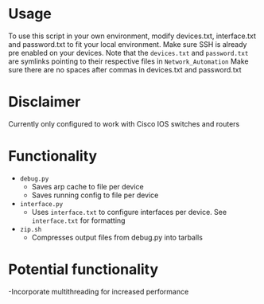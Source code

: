
# Usage
To use this script in your own environment, modify devices.txt, interface.txt and password.txt to fit your local environment. Make sure SSH is already pre enabled on your devices.
Note that the `devices.txt` and `password.txt` are symlinks pointing to their respective files in `Network_Automation`
Make sure there are no spaces after commas in devices.txt and password.txt

# Disclaimer
Currently only configured to work with Cisco IOS switches and routers

# Functionality
- `debug.py`
    - Saves arp cache to file per device
    - Saves running config to file per device
- `interface.py`
    - Uses `interface.txt` to configure interfaces per device. See `interface.txt` for formatting
- `zip.sh`
    - Compresses output files from debug.py into tarballs

# Potential functionality
-Incorporate multithreading for increased performance

